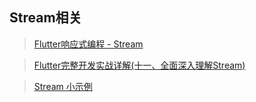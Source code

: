 ## Stream相关

> [ Flutter响应式编程 - Stream ]( https://www.jianshu.com/p/675f797f8280 ) <br/>

> [ Flutter完整开发实战详解(十一、全面深入理解Stream) ]( https://www.jianshu.com/p/b7cca3a89618?utm_source=desktop&utm_medium=timeline) <br/>

> [  Stream 小示例 ]( https://github.com/shaoting0730/Flutter_learn_demo/tree/master/%E5%85%B6%E4%BB%96/stream/stream_demo ) <br/>


